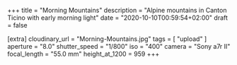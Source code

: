 +++
title = "Morning Mountains"
description = "Alpine mountains in Canton Ticino with early morning light"
date = "2020-10-10T00:59:54+02:00"
draft = false

[extra]
cloudinary_url = "Morning-Mountains.jpg"
tags = [
  "upload"
]
aperture = "8.0"
shutter_speed = "1/800"
iso = "400"
camera = "Sony a7r II"
focal_length = "55.0 mm"
height_at_1200 = 959
+++
